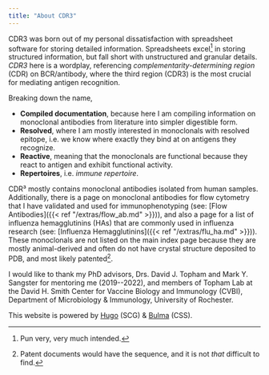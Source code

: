 ```yaml
---
title: "About CDR3"
---
```


CDR3 was born out of my personal dissatisfaction with spreadsheet software for storing detailed information.
Spreadsheets excel[^excel] in storing structured information, but fall short with unstructured and granular details.
*CDR3* here is a wordplay, referencing *complementarity-determining region* (CDR) on BCR/antibody, where the third region (CDR3) is the most crucial for mediating antigen recognition.

Breaking down the name,

- **Compiled documentation**, because here I am compiling information on monoclonal antibodies from literature into simpler digestible form.
- **Resolved**, where I am mostly interested in monoclonals with resolved epitope, i.e. we know where exactly they bind at on antigens they recognize.
- **Reactive**, meaning that the monoclonals are functional because they react to antigen and exhibit functional activity.
- **Repertoires**, i.e. *immune repertoire*.

CDR³ mostly contains monoclonal antibodies isolated from human samples.
Additionally, there is a page on monoclonal antibodies for flow cytometry that I have validated and used for immunophenotyping (see: [Flow Antibodies]({{< ref "/extras/flow_ab.md" >}})), and also a page for a list of influenza hemagglutinins (HAs) that are commonly used in influenza research (see: [Influenza Hemagglutinins]({{< ref "/extras/flu_ha.md" >}})).
These monoclonals are not listed on the main index page because they are mostly animal-derived and often do not have crystal structure deposited to PDB, and most likely patented[^patentdoc].

I would like to thank my PhD advisors, Drs. David J. Topham and Mark Y. Sangster for mentoring me (2019--2022), and members of Topham Lab at the David H. Smith Center for Vaccine Biology and Immunology (CVBI), Department of Microbiology & Immunology, University of Rochester.

This website is powered by [Hugo](https://gohugo.io/) (SCG) & [Bulma](https://bulma.io/) (CSS).

<!-- footnote -->

[^excel]: Pun very, very much intended.
[^patentdoc]: Patent documents would have the sequence, and it is not *that* difficult to find.
